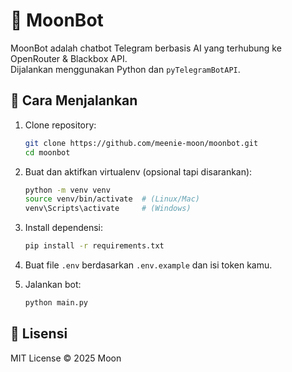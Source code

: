 # 🌙 MoonBot

MoonBot adalah chatbot Telegram berbasis AI yang terhubung ke OpenRouter & Blackbox API.  
Dijalankan menggunakan Python dan `pyTelegramBotAPI`.

## 🚀 Cara Menjalankan

1. Clone repository:
   ```bash
   git clone https://github.com/meenie-moon/moonbot.git
   cd moonbot
   ```

2. Buat dan aktifkan virtualenv (opsional tapi disarankan):
   ```bash
   python -m venv venv
   source venv/bin/activate  # (Linux/Mac)
   venv\Scripts\activate     # (Windows)
   ```

3. Install dependensi:
   ```bash
   pip install -r requirements.txt
   ```

4. Buat file `.env` berdasarkan `.env.example` dan isi token kamu.

5. Jalankan bot:
   ```bash
   python main.py
   ```
   
## 📜 Lisensi

MIT License © 2025 Moon
